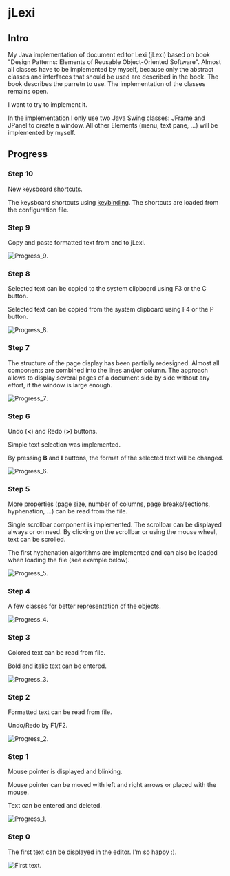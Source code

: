 # jLexi
## Intro
My Java implementation of document editor Lexi (jLexi) based on book "Design Patterns: Elements of Reusable Object-Oriented Software". Almost all classes have to be implemented by myself, because only the abstract classes and interfaces that should be used are described in the book. The book describes the parretn to use. The implementation of the classes remains open. 

I want to try to implement it.

In the implementation I only use two Java Swing classes: JFrame and JPanel to create a window. All other Elements (menu, text pane, ...) will be implemented by myself.

## Progress

### Step 10
New keysboard shortcuts.

The keysboard shortcuts using [keybinding](https://docs.oracle.com/javase/tutorial/uiswing/misc/keybinding.html). The shortcuts are loaded from the configuration file.

### Step 9
Copy and paste formatted text from and to jLexi.

![Progress_9](doc/img/Progress_9.gif).

### Step 8
Selected text can be copied to the system clipboard using F3 or the C button.

Selected text can be copied from the system clipboard using F4 or the P button.

![Progress_8](doc/img/Progress_8.png).

### Step 7
The structure of the page display has been partially redesigned. Almost all components are combined into the lines and/or column. The approach allows to display several pages of a document side by side without any effort, if the window is large enough.

![Progress_7](doc/img/Progress_7.gif).

### Step 6
Undo (**<**) and Redo (**>**) buttons.

Simple text selection was implemented.

By pressing **B** and **I** buttons, the format of the selected text will be changed.

![Progress_6](doc/img/Progress_6.gif).

### Step 5
More properties (page size, number of columns, page breaks/sections, hyphenation, ...) can be read from the file.

Single scrollbar component is implemented. The scrollbar can be displayed always or on need. By clicking on the scrollbar or using the mouse wheel, text can be scrolled.

The first hyphenation algorithms are implemented and can also be loaded when loading the file (see example below).

![Progress_5](doc/img/Progress_5.png).

### Step 4
A few classes for better representation of the objects.

![Progress_4](doc/img/Progress_4.png).

### Step 3
Colored text can be read from file.

Bold and italic text can be entered.

![Progress_3](doc/img/Progress_3.png).

### Step 2
Formatted text can be read from file.

Undo/Redo by F1/F2.

![Progress_2](doc/img/Progress_2.png).

### Step 1
Mouse pointer is displayed and blinking.

Mouse pointer can be moved with left and right arrows or placed with the mouse. 

Text can be entered and deleted. 

![Progress_1](doc/img/Progress_1.png).

### Step 0
The first text can be displayed in the editor. I'm so happy :).

![First text](doc/img/HelloWorld.png).